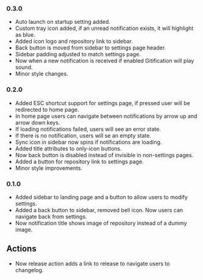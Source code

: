 ### 0.3.0
  - Auto launch on startup setting added.
  - Custom tray icon added, if an unread notification exists, it will highlight as blue.
  - Added icon logo and repository link to sidebar.
  - Back button is moved from sidebar to settings page header.
  - Sidebar padding adjusted to match settings page.
  - Now when a new notification is received if enabled Gitification will play sound.
  - Minor style changes.

### 0.2.0
  - Added ESC shortcut support for settings page, if pressed user will be redirected to home page.
  - In home page users can navigate between notifications by arrow up and arrow down keys.
  - If loading notifications failed, users will see an error state.
  - If there is no notification, users will se an empty state.
  - Sync icon in sidebar now spins if notifications are loading.
  - Added title attributes to only-icon buttons.
  - Now back button is disabled instead of invisible in non-settings pages.
  - Added a button for repository link to settings page.
  - Minor style improvements.

### 0.1.0
  - Added sidebar to landing page and a button to allow users to modify settings.
  - Added a back button to sidebar, removed bell icon. Now users can navigate back from settings.
  - Now notification title shows image of repository instead of a dummy image.

## Actions
  - Now release action adds a link to release to navigate users to changelog.